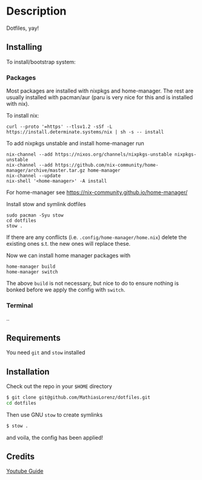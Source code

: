 # Description

Dotfiles, yay!

## Installing

To install/bootstrap system:

### Packages

Most packages are installed with nixpkgs and home-manager. The rest are usually installed with pacman/aur (paru is very nice for this and is installed with nix).

To install nix:
```
curl --proto '=https' --tlsv1.2 -sSf -L https://install.determinate.systems/nix | sh -s -- install
```

To add nixpkgs unstable and install home-manager run
```
nix-channel --add https://nixos.org/channels/nixpkgs-unstable nixpkgs-unstable
nix-channel --add https://github.com/nix-community/home-manager/archive/master.tar.gz home-manager
nix-channel --update
nix-shell '<home-manager>' -A install
```

For home-manager see https://nix-community.github.io/home-manager/

Install stow and symlink dotfiles
```
sudo pacman -Syu stow
cd dotfiles
stow .
```

If there are any conflicts (i.e. `.config/home-manager/home.nix`) delete the existing ones s.t. the new ones will replace these.

Now we can install home manager packages with

```
home-manager build
home-manager switch
```

The above `build` is not necessary, but nice to do to ensure nothing is bonked before we apply the config with `switch`.


### Terminal

..

## Requirements

You need `git` and `stow` installed

## Installation

Check out the repo in your `$HOME` directory

```sh
$ git clone git@github.com/MathiasLorenz/dotfiles.git
cd dotfiles
```

Then use GNU `stow` to create symlinks

```sh
$ stow .
```

and voila, the config has been applied!


## Credits

[Youtube Guide](https://www.youtube.com/watch?v=y6XCebnB9gs)
